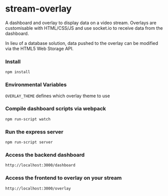 # stream-overlay
A dashboard and overlay to display data on a video stream. Overlays are customisable with HTML/CSS/JS and use socket.io to receive data from the dashboard.  

In lieu of a database solution, data pushed to the overlay can be modified via the HTML5 Web Storage API.

### Install
``npm install``  

### Environmental Variables
``OVERLAY_THEME`` defines which overlay theme to use

### Compile dashboard scripts via webpack
``npm run-script watch``

### Run the express server
``npm run-script server``

### Access the backend dashboard
``http://localhost:3000/dashboard``

### Access the frontend to overlay on your stream
``http://localhost:3000/overlay``
